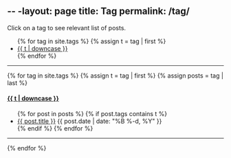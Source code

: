 --
-layout: page
title: Tag
permalink: /tag/
---

Click on a tag to see relevant list of posts.

<ul class="tags-list">
{% for tag in site.tags %}
  {% assign t = tag | first %}
  <li><a href="/tag/#{{t | downcase | replace:" ","-" }}">{{ t | downcase }}</a></li>
{% endfor %}
</ul>

---

{% for tag in site.tags %}
  {% assign t = tag | first %}
  {% assign posts = tag | last %}

<h4><a name="{{t | downcase | replace:" ","-" }}"></a><a class="internal" href="/tag/#{{t | downcase | replace:" ","-" }}">{{ t | downcase }}</a></h4>
<ul class="post-list">
{% for post in posts %}
  {% if post.tags contains t %}
  <li>
    <a href="{{ post.url }}">{{ post.title }}</a>
    <span class="post-meta">{{ post.date | date: "%B %-d, %Y"  }}</span>
  </li>
  {% endif %}
{% endfor %}
</ul>

---

{% endfor %}
